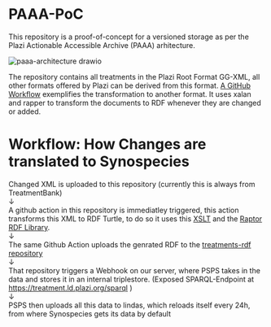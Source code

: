 # PAAA-PoC

This repository is a proof-of-concept for a versioned storage as per the Plazi Actionable Accessible Archive (PAAA) arhitecture.

![paaa-architecture drawio](https://user-images.githubusercontent.com/110756/151776949-221d2508-5e80-4312-ae49-c616121351f6.svg)

The repository contains all treatments in the Plazi Root Format GG-XML, all other formats offered by Plazi can be derived from this format. [A GitHub Workflow](.github/workflows/main.yml) exemplifies the transformation to another format. It uses xalan and rapper to transform the documents to RDF whenever they are changed or added.

# Workflow: How Changes are translated to Synospecies

Changed XML is uploaded to this repository (currently this is always from TreatmentBank)\
↓\
A github action in this repository is immediatley triggered, this action transforms this XML to RDF Turtle, to do so it uses this [XSLT](gg2rdf.xslt) and the [Raptor RDF Library](https://librdf.org/raptor/).\
↓\
The same Github Action uploads the genrated RDF to the [treatments-rdf repository](https://github.com/plazi/treatments-rdf)\
↓\
That repository triggers a Webhook on our server, where PSPS takes in the data and stores it in an internal triplestore.
(Exposed SPARQL-Endpoint at https://treatment.ld.plazi.org/sparql )\
↓\
PSPS then uploads all this data to lindas, which reloads itself every 24h, from where Synospecies gets its data by default
